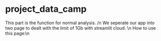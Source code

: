 # project_data_camp
This part is the function for normal analysis. /n
We seperate our app into two page to dealt with the limit of 1Gb with streamlit cloud. \n
How to use this page:\n


